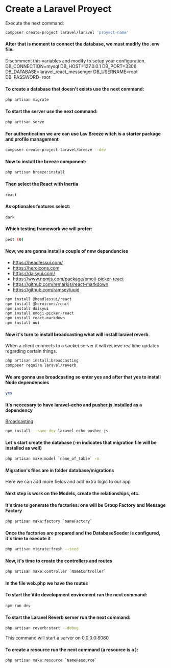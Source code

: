 # Create a Laravel Proyect

Execute the next command:
```bash
composer create-project laravel/laravel 'proyect-name'
```

#### After that is moment to connect the database, we must modify the .env file:

Discomment this variables and modify to setup your configuration.
DB_CONNECTION=mysql
DB_HOST=127.0.0.1
DB_PORT=3306
DB_DATABASE=laravel_react_messenger
DB_USERNAME=root
DB_PASSWORD=root

#### To create a database that doesn't exists use the next command:
```bash
php artisan migrate
```

#### To start the server use the next command:
```bash
php artisan serve
```

#### For authentication we are can use Lav Breeze witch is a starter package and profile management
```bash
composer create-project laravel/breeze --dev
```

#### Now to install the breeze component:
```bash
php artisan breeze:install
```

#### Then select the React with Inertia
```bash
react
```
#### As optionales features select:
```bash
dark
```

#### Which testing framework we will prefer:
```bash
pest (0)
```

#### Now, we are gonna install a couple of new dependencies
- https://headlessui.com/
- https://heroicons.com
- https://daisyui.com/
- https://www.npmjs.com/package/emoji-picker-react
- https://github.com/remarkjs/react-markdown
- https://github.com/ramsey/uuid

```bash
npm install @headlessui/react
npm install @heroicons/react
npm install daisyui
npm install emoji-picker-react
npm install react-markdown
npm install uui
```

#### Now it's turn to install broadcasting what will install laravel reverb.
When a client connects to a socket server it will recieve realtime updates regarding certain things.
```bash
php artisan install:broadcasting
composer require laravel/reverb
```
#### We are gonna use broadcasting so enter yes and after that yes to install Node dependencies 
```bash
yes
```

#### It's neccesary to have laravel-echo and pusher.js installed as a dependency
[Broadcasting](https://laravel.com/docs/11.x/broadcasting)
```bash
npm install --save-dev laravel-echo pusher-js
```

#### Let's start create the database (-m indicates that migration file will be installed as well)
```bash
php artisan make:model `name_of_table` -m
```

#### Migration's files are in folder database/migrations
Here we can add more fields and add extra logic to our app

#### Next step is work on the Models, create the relationships, etc.

#### It's time to generate the factories: one will be Group Factory and Message Factory
```bash
php artisan make:factory `nameFactory`
```
#### Once the factories are prepared and the DatabaseSeeder is configured, it's time to execute it
```bash
php artisan migrate:fresh --seed
```
#### Now, it's time to create the controllers and routes
```bash
php artisan make:controller `NameController`
```

#### In the file web.php we have the routes

#### To start the Vite development enviroment run the next command:
```bash
npm run dev
```

#### To start the Laravel Reverb server run the next command:
```bash
php artisan reverb:start --debug
```
This command will start a server on 0.0.0.0:8080

#### To create a resource run the next command (a resource is a ):
```bash
php artisan make:resource `NameResource`
```